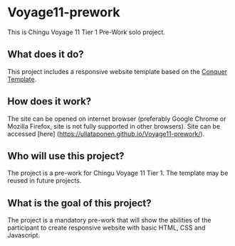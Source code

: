 # Voyage11-prework

This is Chingu Voyage 11 Tier 1 Pre-Work solo project.

## What does it do?

This project includes a responsive website template based on the [Conquer Template](https://www.free-css.com/free-css-templates/page196/conquer).

## How does it work?

The site can be opened on internet browser (preferably Google Chrome or Mozilla Firefox, site is not fully supported in other browsers). Site can be accessed [here] (https://ullataponen.github.io/Voyage11-prework/).

## Who will use this project?

The project is a pre-work for Chingu Voyage 11 Tier 1. The template may be reused in future projects.

## What is the goal of this project?

The project is a mandatory pre-work that will show the abilities of the participant to create responsive website with basic HTML, CSS and Javascript.
